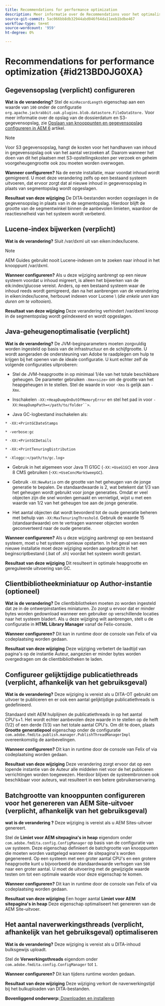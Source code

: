 ```yaml
---
title: Recommendations for performance optimization
description: Meer informatie over de Recommendations voor het optimaliseren van prestaties
source-git-commit: 5ac066bb8db32944abd046f64da11eeb1bdbe467
workflow-type: tm+mt
source-wordcount: '959'
ht-degree: 0%

---
```



# Recommendations for performance optimization {#id213BD0JG0XA}

## Gegevensopslag \(verplicht\) configureren

**Wat is de verandering?**
Stel de `minRecordLength` eigenschap aan een waarde van `100` onder de configuratie `org.apache.jackrabbit.oak.plugins.blob.datastore.FileDataStore.` Voor meer informatie over de opslag van de dossierdatum en S3- gegevensopslag, zie [Opslaan van knooppunten en gegevensopslag configureren in AEM 6](https://helpx.adobe.com/experience-manager/6-5/sites/deploying/using/data-store-config.html) artikel.

>[!NOTE]
>
> Voor S3 gegevensopslag, hangt de kosten voor het handhaven van inhoud in gegevensopslag ook van het aantal verzoeken af. Daarom wanneer het doen van dit het plaatsen met S3-opstellingskosten per verzoek en geheim voorgeheugengrootte ook zou moeten worden overwogen.

**Wanneer configureren?**
Na de eerste installatie, maar voordat inhoud wordt gemigreerd. U moet deze verandering zelfs op een bestaand systeem uitvoeren, dat ervoor zorgt dat al nieuwe inhoud in gegevensopslag in plaats van segmentopslag wordt opgeslagen.

**Resultaat van deze wijziging**
De DITA-bestanden worden opgeslagen in de gegevensopslag in plaats van in de segmentopslag. Hierdoor blijft de grootte van de segmentwinkel binnen de aanbevolen limieten, waardoor de reactiesnelheid van het systeem wordt verbeterd.

## Lucene-index bijwerken \(verplicht\)

**Wat is de verandering?**
Sluit /var/dxml uit van eiken:index/lucene.

>[!NOTE]
>
> AEM Guides gebruikt nooit Lucene-indexen om te zoeken naar inhoud in het knooppunt /var/dxml.

**Wanneer configureren?**
Als u deze wijziging aanbrengt op een nieuw systeem voordat u inhoud migreert, is alleen het bijwerken van de eik:index/glucose vereist. Anders, op een bestaand systeem waar de inhoud reeds wordt gemigreerd, dan na het aanbrengen van de verandering in eiken:index/lucene, herbouwt indexen voor Lucene \ (*die enkele uren kan duren om te voltooien*\).

**Resultaat van deze wijziging**
Deze verandering verhindert /var/dxml knoop in de segmentopslag wordt geïndexeerd en wordt opgeslagen.

## Java-geheugenoptimalisatie \(verplicht\)

**Wat is de verandering?**
De JVM-beginparameters moeten zorgvuldig worden ingesteld op basis van de infrastructuur en de schijfgrootte. U wordt aangeraden de ondersteuning van Adobe te raadplegen om hulp te krijgen bij het openen van de ideale configuratie. U kunt echter zelf de volgende configuraties uitproberen:

- Stel de JVM-heapgrootte in op minimaal 1/4e van het totale beschikbare geheugen. De parameter gebruiken `-Xmx<size>` om de grootte van het heapgeheugen in te stellen. Stel de waarde in voor -`Xms` is gelijk aan `-Xmx`.

- Inschakelen `-XX:+HeapDumpOnOutOfMemoryError` en stel het pad in voor `-XX:HeapDumpPath=</path/to/folder``>`.

- Java GC-logbestand inschakelen als:

`* -XX:+PrintGCDateStamps`

`* -verbose:gc`

`* -XX:+PrintGCDetails`

`* -XX:+PrintTenuringDistribution`

`* -Xloggc:</path/to/gc.log>`

- Gebruik in het algemeen voor Java 11 G1GC \(`-XX:+UseG1GC`\) en voor Java 8 CMS gebruiken \(-`XX:+UseConcMarkSweepGC`\).

- Gebruik `-XX:NewRatio` om de grootte van het geheugen van de jonge generatie te bepalen. De standaardwaarde is 2, wat betekent dat 1/3 van het geheugen wordt gebruikt voor jonge generaties. Omdat er veel objecten zijn die snel worden gemaakt en vernietigd, wijst u met een waarde van 1/2 van het geheugen toe aan de jonge generatie.

- Het aantal objecten dat wordt bevorderd tot de oude generatie beheren met behulp van `-XX:MaxTenuringThreshold`. Gebruik de waarde 15 \(standaardwaarde\) om te vertragen wanneer objecten worden geconverteerd naar de oude generatie.

**Wanneer configureren?**
Als u deze wijziging aanbrengt op een bestaand systeem, moet u het systeem opnieuw opstarten. In het geval van een nieuwe installatie moet deze wijziging worden aangebracht in het beginscriptbestand \(.bat of .sh\) voordat het systeem wordt gestart.

**Resultaat van deze wijziging**
Dit resulteert in optimale heapgrootte en gereguleerde uitvoering van GC.

## Clientbibliotheekminiatuur op Author-instantie \(optioneel\)

**Wat is de verandering?**
De clientbibliotheken moeten zo worden ingesteld dat ze in de ontwerpinstanties miniaturen. Zo zorgt u ervoor dat er minder bytes worden gedownload wanneer een gebruiker op verschillende locaties naar het systeem bladert. Als u deze wijziging wilt aanbrengen, stelt u de configuratie in **HTML Library Manager** vanaf de Felix-console.

**Wanneer configureren?**
Dit kan in runtime door de console van Felix of via codeplaatsing worden gedaan.

**Resultaat van deze wijziging**
Deze wijziging verbetert de laadtijd van pagina&#39;s op de instantie Auteur, aangezien er minder bytes worden overgedragen om de clientbibliotheken te laden.

## Configureer gelijktijdige publicatiethreads \(verplicht, afhankelijk van het gebruiksgeval\)

**Wat is de verandering?**
Deze wijziging is vereist als u DITA-OT gebruikt om uitvoer te publiceren en er ook een aantal gelijktijdige publicatiethreads is gedefinieerd.

Standaard stelt AEM hulplijnen de publicatiethreads in op het aantal CPU&#39;s+1. Het wordt echter aanbevolen deze waarde in te stellen op de helft \(1/2\) of een derde \(1/3\) van het totale aantal CPU&#39;s. Om dit te doen, plaats **Grootte generatiepool** eigenschap onder de configuratie `com.adobe.fmdita.publish.manager.PublishThreadManagerImpl` overeenkomstig de aanbevelingen.

**Wanneer configureren?**
Dit kan in runtime door de console van Felix of via codeplaatsing worden gedaan.

**Resultaat van deze wijziging**
Deze verandering zorgt ervoor dat op een lopende instantie van de Auteur alle middelen niet voor de het publiceren verrichtingen worden toegewezen. Hierdoor blijven de systeembronnen ook beschikbaar voor auteurs, wat resulteert in een betere gebruikerservaring.

## Batchgrootte van knooppunten configureren voor het genereren van AEM Site-uitvoer \(verplicht, afhankelijk van het gebruiksgeval\)

**wat is de verandering ?**
Deze wijziging is vereist als u AEM Sites-uitvoer genereert.

Stel de **Limiet voor AEM sitepagina&#39;s in heap** eigendom onder `com.adobe.fmdita.config.ConfigManager` op basis van de configuratie van uw systeem. Deze eigenschap definieert de batchgrootte van knooppunten die moeten worden vastgelegd wanneer de sitepagina&#39;s worden gegenereerd. Op een systeem met een groter aantal CPU&#39;s en een grotere heapgrootte kunt u bijvoorbeeld de standaardwaarde verhogen van `500` naar een groter aantal. U moet de uitvoering met de gewijzigde waarde testen om tot een optimale waarde voor deze eigenschap te komen.

**Wanneer configureren?**
Dit kan in runtime door de console van Felix of via codeplaatsing worden gedaan.

**Resultaat van deze wijziging**
Een hoger aantal **Limiet voor AEM sitepagina&#39;s in heap** Deze eigenschap optimaliseert het genereren van de AEM Site-uitvoer.

## Het aantal naverwerkingsthreads \(verplicht, afhankelijk van het gebruiksgeval\) optimaliseren

**Wat is de verandering?**
Deze wijziging is vereist als u DITA-inhoud bulksgewijs uploadt.

Stel de **Verwerkingsthreads** eigendom onder `com.adobe.fmdita.config.ConfigManager` tot `1`.

**Wanneer configureren?**
Dit kan tijdens runtime worden gedaan.

**Resultaat van deze wijziging**
Deze wijziging verkort de naverwerkingstijd bij het bulkuploaden van DITA-bestanden.

**Bovenliggend onderwerp:**[ Downloaden en installeren](download-install.md)

